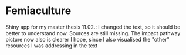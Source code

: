 # Femiaculture
Shiny app for my master thesis
11.02.: I changed the text, so it should be better to understand now. Sources are still missing.
The impact pathway picture now also is clearer I hope, since I also visualised the "other" resources I was addressing in the text
